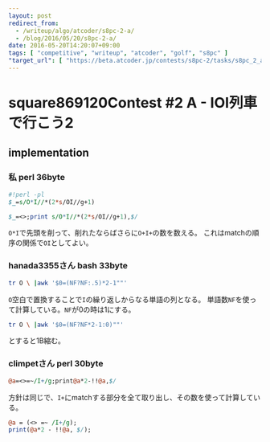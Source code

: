 ```yaml
---
layout: post
redirect_from:
  - /writeup/algo/atcoder/s8pc-2-a/
  - /blog/2016/05/20/s8pc-2-a/
date: 2016-05-20T14:20:07+09:00
tags: [ "competitive", "writeup", "atcoder", "golf", "s8pc" ]
"target_url": [ "https://beta.atcoder.jp/contests/s8pc-2/tasks/s8pc_2_a" ]
---
```


# square869120Contest #2 A - IOI列車で行こう2

## implementation

### 私 perl 36byte

``` perl
#!perl -pl
$_=s/O*I//*(2*s/OI//g+1)
```

``` perl
$_=<>;print s/O*I//*(2*s/OI//g+1),$/
```

`O*I`で先頭を削って、削れたならばさらに`O+I+`の数を数える。
これはmatchの順序の関係で`OI`としてよい。

### hanada3355さん bash 33byte

``` bash
tr O \ |awk '$0=(NF?NF:.5)*2-1""'
```

`O`空白で置換することで`I`の繰り返しからなる単語の列となる。
単語数`NF`を使って計算している。`NF`が$0$の時は$1$にする。

``` bash
tr O \ |awk '$0=(NF?NF*2-1:0)""'
```

とすると1B縮む。

### climpetさん perl 30byte

``` perl
@a=<>=~/I+/g;print@a*2-!!@a,$/
```

方針は同じで、`I+`にmatchする部分を全て取り出し、その数を使って計算している。

``` perl
@a = (<> =~ /I+/g);
print(@a*2 - !!@a, $/);
```

